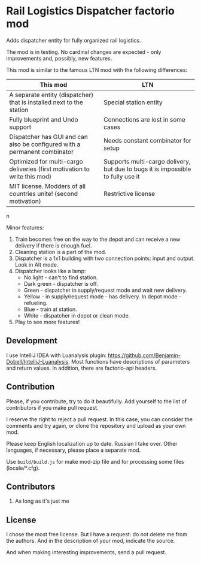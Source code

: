 # Rail Logistics Dispatcher factorio mod

Adds dispatcher entity for fully organized rail logistics.

The mod is in testing. No cardinal changes are expected - only improvements and, possibly, new features.

This mod is similar to the famous LTN mod with the following differences:


| This mod                                                                          | LTN                                                                             |
|-----------------------------------------------------------------------------------|---------------------------------------------------------------------------------|
| A separate entity (dispatcher) that is installed next to the station              | Special station entity                                                          |
| Fully blueprint and Undo support                                                  | Connections are lost in some cases                                              |
| Dispatcher has GUI and can also be configured with a permanent combinator         | Needs constant combinator for setup                                             |
| Optimized for multi-cargo deliveries (first motivation to write this mod)         | Supports multi-cargo delivery, but due to bugs it is impossible to fully use it |
| MIT license. Modders of all countries unite! (second motivation) | Restrictive license                                                             |
n

Minor features:

1. Train becomes free on the way to the depot and can receive a new delivery if there is enough fuel.
2. Cleaning station is a part of the mod.
3. Dispatcher is a 1x1 building with two connection points: input and output. Look in Alt mode.
4. Dispatcher looks like a lamp:
    - No light - can't to find station.
    - Dark green - dispatcher is off.
    - Green - dispatcher in supply/request mode and wait new delivery.
    - Yellow - in supply/request mode - has delivery. In depot mode - refueling.
    - Blue - train at station.
    - White - dispatcher in depot or clean mode.
5. Play to see more features!



## Development

I use IntelliJ IDEA with Luanalysis plugin: https://github.com/Benjamin-Dobell/IntelliJ-Luanalysis.
Most functions have descriptions of parameters and return values. In addition, there are factorio-api headers.

## Contribution

Please, if you contribute, try to do it beautifully.
Add yourself to the list of contributors if you make pull request.

I reserve the right to reject a pull request. 
In this case, you can consider the comments and try again, 
or clone the repository and upload as your own mod.

Please keep English localization up to date. Russian I take over.
Other languages, if necessary, please place a separate mod.

Use `build/build.js` for make mod-zip file and for processing some files (locale/*.cfg). 

## Contributors

1. As long as it's just me

## License

I chose the most free license. But I have a request: do not delete me from the authors. And in the description of your mod, indicate the source.

And when making interesting improvements, send a pull request.
